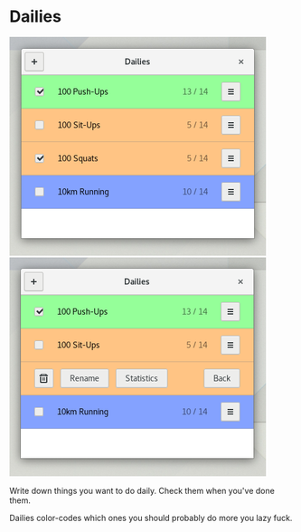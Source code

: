 # Dailies

![Screenshot1](data/screenshot1.png)
![Screenshot2](data/screenshot2.png)


Write down things you want to do daily. Check them when you've done them.

Dailies color-codes which ones you should probably do more you lazy fuck.
